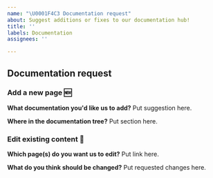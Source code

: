 ```yaml
---
name: "\U0001F4C3 Documentation request"
about: Suggest additions or fixes to our documentation hub!
title: ''
labels: Documentation
assignees: ''

---
```


## Documentation request

<!-- Choose: adding a new page, or edit existing content. -->

### Add a new page 🆕

**What documentation you'd like us to add?**
Put suggestion here.

**Where in the documentation tree?**
Put section here.

### Edit existing content 📝

**Which page(s) do you want us to edit?**
Put link here.

**What do you think should be changed?**
Put requested changes here.
